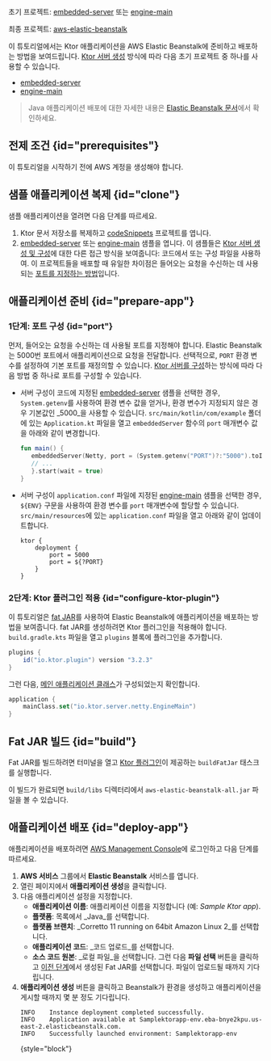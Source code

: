 [//]: # (title: AWS Elastic Beanstalk)

<show-structure for="chapter" depth="2"/>

<tldr>
<p>
<control>초기 프로젝트</control>: <a href="https://github.com/ktorio/ktor-documentation/tree/%ktor_version%/codeSnippets/snippets/embedded-server">embedded-server</a> 또는 
<a href="https://github.com/ktorio/ktor-documentation/tree/%ktor_version%/codeSnippets/snippets/engine-main">engine-main</a>
</p>
<p>
<control>최종 프로젝트</control>: <a href="https://github.com/ktorio/ktor-documentation/tree/%ktor_version%/codeSnippets/snippets/aws-elastic-beanstalk">aws-elastic-beanstalk</a>
</p>
</tldr>

이 튜토리얼에서는 Ktor 애플리케이션을 AWS Elastic Beanstalk에 준비하고 배포하는 방법을 보여드립니다. [Ktor 서버 생성](server-create-and-configure.topic) 방식에 따라 다음 초기 프로젝트 중 하나를 사용할 수 있습니다.
* [embedded-server](https://github.com/ktorio/ktor-documentation/tree/%ktor_version%/codeSnippets/snippets/embedded-server)
* [engine-main](https://github.com/ktorio/ktor-documentation/tree/%ktor_version%/codeSnippets/snippets/engine-main)

> Java 애플리케이션 배포에 대한 자세한 내용은 [Elastic Beanstalk 문서](https://docs.aws.amazon.com/elasticbeanstalk/latest/dg/create_deploy_Java.html)에서 확인하세요.

## 전제 조건 {id="prerequisites"}
이 튜토리얼을 시작하기 전에 AWS 계정을 생성해야 합니다.

## 샘플 애플리케이션 복제 {id="clone"}
샘플 애플리케이션을 열려면 다음 단계를 따르세요.

1.  Ktor 문서 저장소를 복제하고 [codeSnippets](https://github.com/ktorio/ktor-documentation/tree/%ktor_version%/codeSnippets) 프로젝트를 엽니다.
2.  [embedded-server](https://github.com/ktorio/ktor-documentation/tree/%ktor_version%/codeSnippets/snippets/embedded-server) 또는 [engine-main](https://github.com/ktorio/ktor-documentation/tree/%ktor_version%/codeSnippets/snippets/engine-main) 샘플을 엽니다. 이 샘플들은 [Ktor 서버 생성 및 구성](server-create-and-configure.topic)에 대한 다른 접근 방식을 보여줍니다: 코드에서 또는 구성 파일을 사용하여. 이 프로젝트들을 배포할 때 유일한 차이점은 들어오는 요청을 수신하는 데 사용되는 [포트를 지정하는 방법](#port)입니다.

## 애플리케이션 준비 {id="prepare-app"}

### 1단계: 포트 구성 {id="port"}

먼저, 들어오는 요청을 수신하는 데 사용될 포트를 지정해야 합니다. Elastic Beanstalk는 5000번 포트에서 애플리케이션으로 요청을 전달합니다. 선택적으로, `PORT` 환경 변수를 설정하여 기본 포트를 재정의할 수 있습니다. [Ktor 서버를 구성](server-create-and-configure.topic)하는 방식에 따라 다음 방법 중 하나로 포트를 구성할 수 있습니다.
*   서버 구성이 코드에 지정된 [embedded-server](https://github.com/ktorio/ktor-documentation/tree/%ktor_version%/codeSnippets/snippets/embedded-server) 샘플을 선택한 경우, `System.getenv`를 사용하여 환경 변수 값을 얻거나, 환경 변수가 지정되지 않은 경우 기본값인 _5000_을 사용할 수 있습니다. `src/main/kotlin/com/example` 폴더에 있는 `Application.kt` 파일을 열고 `embeddedServer` 함수의 `port` 매개변수 값을 아래와 같이 변경합니다.
    ```kotlin
    fun main() {
       embeddedServer(Netty, port = (System.getenv("PORT")?:"5000").toInt()) {
       // ...
       }.start(wait = true)
    }
    ```

*   서버 구성이 `application.conf` 파일에 지정된 [engine-main](https://github.com/ktorio/ktor-documentation/tree/%ktor_version%/codeSnippets/snippets/engine-main) 샘플을 선택한 경우, `${ENV}` 구문을 사용하여 환경 변수를 `port` 매개변수에 할당할 수 있습니다. `src/main/resources`에 있는 `application.conf` 파일을 열고 아래와 같이 업데이트합니다.
    ```
    ktor {
        deployment {
            port = 5000
            port = ${?PORT}
        }
    }
    ```

### 2단계: Ktor 플러그인 적용 {id="configure-ktor-plugin"}
이 튜토리얼은 [fat JAR](server-fatjar.md)를 사용하여 Elastic Beanstalk에 애플리케이션을 배포하는 방법을 보여줍니다. fat JAR를 생성하려면 Ktor 플러그인을 적용해야 합니다. `build.gradle.kts` 파일을 열고 `plugins` 블록에 플러그인을 추가합니다.
```groovy
plugins {
    id("io.ktor.plugin") version "3.2.3"
}
```

그런 다음, [메인 애플리케이션 클래스](server-dependencies.topic#create-entry-point)가 구성되었는지 확인합니다.
```kotlin
application {
    mainClass.set("io.ktor.server.netty.EngineMain")
}
```

## Fat JAR 빌드 {id="build"}
Fat JAR를 빌드하려면 터미널을 열고 [Ktor 플러그인](#configure-ktor-plugin)이 제공하는 `buildFatJar` 태스크를 실행합니다.

<Tabs group="os">
<TabItem title="Linux/macOS" group-key="unix">
<code-block code="./gradlew :aws-elastic-beanstalk:buildFatJar"/>
</TabItem>
<TabItem title="Windows" group-key="windows">
<code-block code="gradlew.bat :aws-elastic-beanstalk:buildFatJar"/>
</TabItem>
</Tabs>

이 빌드가 완료되면 `build/libs` 디렉터리에서 `aws-elastic-beanstalk-all.jar` 파일을 볼 수 있습니다.

## 애플리케이션 배포 {id="deploy-app"}
애플리케이션을 배포하려면 [AWS Management Console](https://aws.amazon.com/console/)에 로그인하고 다음 단계를 따르세요.
1.  **AWS 서비스** 그룹에서 **Elastic Beanstalk** 서비스를 엽니다.
2.  열린 페이지에서 **애플리케이션 생성**을 클릭합니다.
3.  다음 애플리케이션 설정을 지정합니다.
    *   **애플리케이션 이름**: 애플리케이션 이름을 지정합니다 (예: _Sample Ktor app_).
    *   **플랫폼**: 목록에서 _Java_를 선택합니다.
    *   **플랫폼 브랜치**: _Corretto 11 running on 64bit Amazon Linux 2_를 선택합니다.
    *   **애플리케이션 코드**: _코드 업로드_를 선택합니다.
    *   **소스 코드 원본**: _로컬 파일_을 선택합니다. 그런 다음 **파일 선택** 버튼을 클릭하고 [이전 단계](#build)에서 생성된 Fat JAR를 선택합니다. 파일이 업로드될 때까지 기다립니다.
4.  **애플리케이션 생성** 버튼을 클릭하고 Beanstalk가 환경을 생성하고 애플리케이션을 게시할 때까지 몇 분 정도 기다립니다.
    ```
    INFO    Instance deployment completed successfully.
    INFO    Application available at Samplektorapp-env.eba-bnye2kpu.us-east-2.elasticbeanstalk.com.
    INFO    Successfully launched environment: Samplektorapp-env
    ```
    {style="block"}